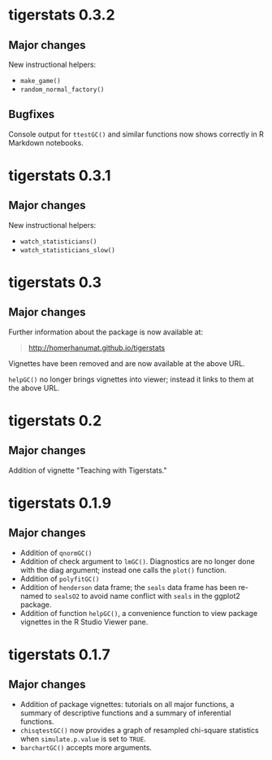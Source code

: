 # tigerstats 0.3.2

## Major changes

New instructional helpers:

* `make_game()`
* `random_normal_factory()`


## Bugfixes

Console output for `ttestGC()` and similar functions now shows correctly in
R Markdown notebooks.

# tigerstats 0.3.1

## Major changes

New instructional helpers:

* `watch_statisticians()`
* `watch_statisticians_slow()`

# tigerstats 0.3

## Major changes

Further information about the package is now available at:

>http://homerhanumat.github.io/tigerstats

Vignettes have been removed and are now available at the above URL.

`helpGC()` no longer brings vignettes into viewer; instead 
it links to them at the above URL.

# tigerstats 0.2

## Major changes

Addition of vignette "Teaching with Tigerstats."

# tigerstats 0.1.9

## Major changes

* Addition of `qnormGC()`
* Addition of check argument to `lmGC()`.  Diagnostics are no longer done with the diag argument; instead one calls the `plot()` function.
* Addition of `polyfitGC()`
* Addition of `henderson` data frame; the `seals` data frame has been re-named to `sealsO2` to avoid name conflict with `seals` in the ggplot2 package.
* Addition of function `helpGC()`, a convenience function to view package vignettes in the R Studio Viewer pane.

# tigerstats 0.1.7

## Major changes

* Addition of package vignettes:  tutorials on all major functions, a summary of descriptive functions and a summary of inferential functions.
* `chisqtestGC()` now provides a graph of resampled chi-square statistics when `simulate.p.value` is set to `TRUE`.
* `barchartGC()` accepts more arguments.

